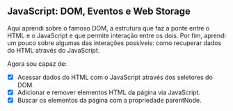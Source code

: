 ## JavaScript: DOM, Eventos e Web Storage

Aqui aprendi sobre o famoso DOM, a estrutura que faz a ponte entre o HTML e o JavaScript e que permite interação entre os dois. Por fim, aprendi um pouco sobre algumas das interações possíveis: como recuperar dados do HTML através do JavaScript. 

Agora sou capaz de:
- [x] Acessar dados do HTML com o JavaScript através dos seletores do DOM.
- [x] Adicionar e remover elementos HTML da página via JavaScript.
- [x] Buscar os elementos da página com a propriedade parentNode.